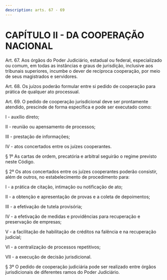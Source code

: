 ```yaml
---
description: arts. 67 - 69
---
```


# CAPÍTULO II - DA COOPERAÇÃO NACIONAL

Art. 67. Aos órgãos do Poder Judiciário, estadual ou federal, especializado ou comum, em todas as instâncias e graus de jurisdição, inclusive aos tribunais superiores, incumbe o dever de recíproca cooperação, por meio de seus magistrados e servidores.

Art. 68. Os juízos poderão formular entre si pedido de cooperação para prática de qualquer ato processual.

Art. 69. O pedido de cooperação jurisdicional deve ser prontamente atendido, prescinde de forma específica e pode ser executado como:

I - auxílio direto;

II - reunião ou apensamento de processos;

III - prestação de informações;

IV - atos concertados entre os juízes cooperantes.

§ 1º As cartas de ordem, precatória e arbitral seguirão o regime previsto neste Código.

§ 2º Os atos concertados entre os juízes cooperantes poderão consistir, além de outros, no estabelecimento de procedimento para:

I - a prática de citação, intimação ou notificação de ato;

II - a obtenção e apresentação de provas e a coleta de depoimentos;

III - a efetivação de tutela provisória;

IV - a efetivação de medidas e providências para recuperação e preservação de empresas;

V - a facilitação de habilitação de créditos na falência e na recuperação judicial;

VI - a centralização de processos repetitivos;

VII - a execução de decisão jurisdicional.

§ 3º O pedido de cooperação judiciária pode ser realizado entre órgãos jurisdicionais de diferentes ramos do Poder Judiciário.

